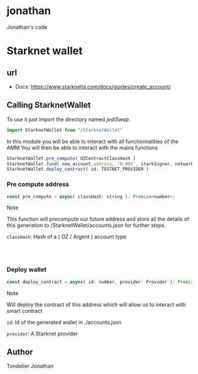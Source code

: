 # jonathan
Jonathan's code

# Starknet wallet     
  
## url
- Docs: https://www.starknetjs.com/docs/guides/create_account/
  

## Calling StarknetWallet

To use it just import the directory named *jediSwap*  
```javascript
import StarknetWallet from "/StarknetWallet"
```

In this module you will be able to interact with all functionnalities of the AMM
You will then be able to interact with the mains functions

```javascript
StarknetWallet.pre_compute( OZContractClassHash )
StarknetWallet.fund( new_account.address, '0.001', starkSigner, network )
StarknetWallet.deploy_contract( id, TESTNET_PROVIDER )
```

### Pre compute address
```javascript
const pre_compute = async( classHash: string ): Promise<number>;
```

> [!NOTE]
> This function will precompute our future address and store all the details of this generation to /StarknetWallet/accounts.json
> for further steps.

`classHash`: Hash of a ( OZ / Argent ) account type 
  
<br /> 
<br /> 

### Deploy wallet
  
```javascript
const deploy_contract = async( id: number, provider: Provider ): Promise<void>;
```

> [!NOTE]
> Will deploy the contract of this address which will allow us to interact with smart contract

  
`id`: Id of the generated wallet in ./accounts.json
  
`provider`: A Starknet provider
  
 
## Author
 
Tondelier Jonathan